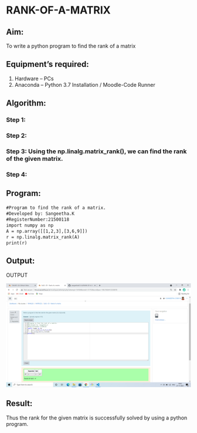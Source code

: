 # RANK-OF-A-MATRIX
## Aim:
To write a python program to find the rank of a matrix
## Equipment’s required:
1. 	Hardware – PCs
2. 	Anaconda – Python 3.7 Installation / Moodle-Code Runner
## Algorithm:
### Step 1: 
### Step 2: 
### Step 3: Using the np.linalg.matrix_rank(), we can find the rank of the given matrix.
### Step 4: 
## Program:
```
#Program to find the rank of a matrix.
#Developed by: Sangeetha.K
#RegisterNumber:21500118
import numpy as np
A = np.array([[1,2,3],[3,6,9]])
r = np.linalg.matrix_rank(A)
print(r)
```
## Output:
OUTPUT

![output](./images/output.png)
## Result:
Thus the rank for the given matrix is successfully solved by  using a python program.

